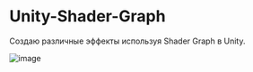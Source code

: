 # Unity-Shader-Graph
Создаю различные эффекты используя Shader Graph в Unity.

![image](https://github.com/user-attachments/assets/42249ade-7a92-47f2-8da0-d88f8e7119b4)
